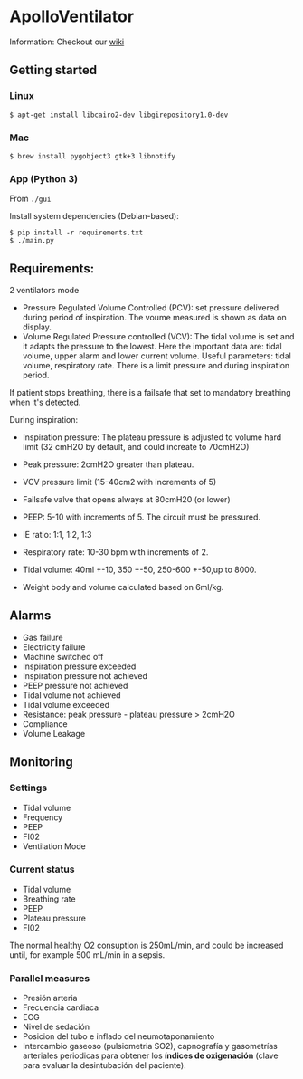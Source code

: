 # ApolloVentilator

Information: Checkout our [wiki](https://github.com/makespacemadrid/ApolloVentilator/wiki)

## Getting started

### Linux

```
$ apt-get install libcairo2-dev libgirepository1.0-dev
```

### Mac

```
$ brew install pygobject3 gtk+3 libnotify
```

### App (Python 3)

From ```./gui```

Install system dependencies (Debian-based):

```
$ pip install -r requirements.txt
$ ./main.py
```

## Requirements:
2 ventilators mode
* Pressure Regulated Volume Controlled (PCV): set pressure delivered during period of inspiration. The voume measured is shown as data on display. 
* Volume Regulated Pressure controlled (VCV): The tidal volume is set and it adapts the pressure to the lowest. Here the important data are: tidal volume, upper alarm and lower current volume. Useful parameters: tidal volume, respiratory rate. There is a limit pressure and during inspiration period.

If patient stops breathing, there is a failsafe that set to mandatory breathing when it's detected.

During inspiration:

* Inspiration pressure: The plateau pressure is adjusted to volume hard limit (32 cmH2O by default, and could increate to 70cmH2O)
* Peak pressure: 2cmH2O greater than plateau.
* VCV pressure limit (15-40cm2 with increments of 5)
* Failsafe valve that opens always at 80cmH20 (or lower)

* PEEP: 5-10 with increments of 5. The circuit must be pressured.
* IE ratio: 1:1, 1:2, 1:3
* Respiratory rate: 10-30 bpm with increments of 2.
* Tidal volume: 40ml +-10, 350 +-50, 250-600 +-50,up to 8000. 
* Weight body and volume calculated based on 6ml/kg.


## Alarms

* Gas failure
* Electricity failure
* Machine switched off
* Inspiration pressure exceeded
* Inspiration pressure not achieved
* PEEP pressure not achieved
* Tidal volume not achieved
* Tidal volume exceeded
* Resistance: peak pressure - plateau pressure > 2cmH2O
* Compliance
* Volume Leakage

## Monitoring
### Settings
* Tidal volume
* Frequency
* PEEP
* FI02
* Ventilation Mode

### Current status
* Tidal volume
* Breathing rate
* PEEP
* Plateau pressure
* FI02

The normal healthy O2 consuption is 250mL/min, and could be increased until, for example 500 mL/min in a sepsis.

### Parallel measures 

* Presión arteria
* Frecuencia cardiaca
* ECG
* Nivel de sedación
* Posicion del tubo e inflado del neumotaponamiento
* Intercambio gaseoso (pulsiometria SO2), capnografía y gasometrías arteriales periodicas para obtener los **índices de oxigenación** (clave para evaluar la desintubación del paciente).
